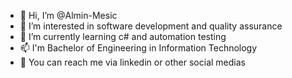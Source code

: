 - 👋 Hi, I’m @Almin-Mesic
- 👀 I’m interested in software development and quality assurance
- 🌱 I’m currently learning c# and automation testing
- 📫 I'm Bachelor of Engineering in Information Technology
- 🌱 You can reach me via linkedin or other social medias
